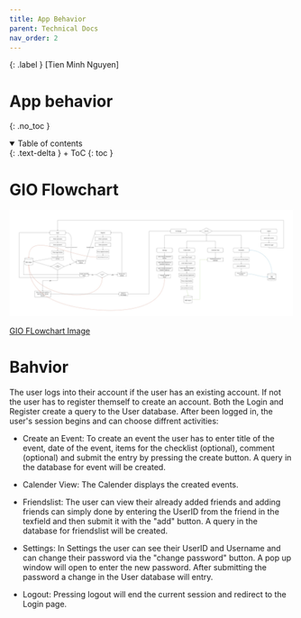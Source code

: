 ```yaml
---
title: App Behavior
parent: Technical Docs
nav_order: 2
---
```


{: .label }
[Tien Minh Nguyen]

# App behavior
{: .no_toc }

<details open markdown="block">
{: .text-delta }
<summary>Table of contents</summary>
+ ToC
{: toc }
</details>

# GIO Flowchart

<img width="950" alt="GIO Flowchart" src="https://github.com/mdxng/gio/blob/main/docs/assets/images/GIOFlowchart.jpg?raw=true">

[GIO FLowchart Image](https://github.com/mdxng/gio/blob/main/docs/assets/images/GIOFlowchart.jpg?raw=true)

# Bahvior

The user logs into their account if the user has an existing account. If not the user has to register themself to create an account. Both the Login and Register create a query to the User database. After been logged in, the user's session begins and can choose diffrent activities:

- Create an Event:
To create an event the user has to enter title of the event, date of the event, items for the checklist (optional), comment (optional) and submit the entry by pressing the create button. A query in the database for event will be created.

- Calender View:
The Calender displays the created events.

- Friendslist:
The user can view their already added friends and adding friends can simply done by entering the UserID from the friend in the texfield and then submit it with the "add" button.  A query in the database for friendslist will be created.

- Settings:
In Settings the user can see their UserID and Username and can change their password via the "change password" button. A pop up window will open to enter the new password. After submitting the password a change in the User database will entry.

- Logout:
Pressing logout will end the current session and redirect to the Login page.

